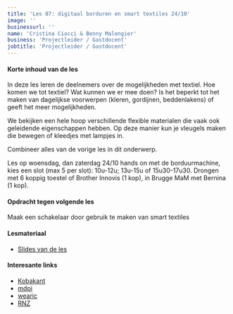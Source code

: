 ```yaml
---
title: 'Les 07: digitaal borduren en smart textiles 24/10'
image: ''
businessurl: ''
name: 'Cristina Ciocci & Benny Malengier'
business: 'Projectleider / Gastdocent'
jobtitle: 'Projectleider / Gastdocent'
---
```

> 
#### Korte inhoud van de les
In deze les leren de deelnemers over de mogelijkheden met textiel.
Hoe komen we tot textiel? Wat kunnen we er mee doen? Is het beperkt tot het maken van dagelijkse voorwerpen (kleren, gordijnen, beddenlakens) of geeft het meer mogelijkheden.

We bekijken een hele hoop verschillende flexible materialen die vaak ook geleidende eigenschappen hebben. Op deze manier kun je vleugels maken die bewegen of kleedjes met lampjes in. 

Combineer alles van de vorige les in dit onderwerp.

Les op woensdag, dan zaterdag 24/10 hands on met de borduurmachine, kies een slot (max 5 per slot): 10u-12u; 13u-15u of 15u30-17u30. Drongen met 6 koppig toestel of Brother Innovis (1 kop), in Brugge MaM met Bernina (1 kop).

#### Opdracht tegen volgende les
Maak een schakelaar door gebruik te maken van smart textiles

#### Lesmateriaal


- [Slides van de les]({{site.baseurl}}/assets/images/E-Textiles_borduren.pdf)


#### Interesante links 
- [Kobakant](https://www.kobakant.at/DIY/)
- [mdpi](https://www.mdpi.com/2411-5134/3/1/14/htm)
- [wearic](https://www.wearic.com/make/)
- [RNZ](https://www.rnz.co.nz/national/programmes/ourchangingworld/audio/201795811/e-textiles-and-smart-fabrics)

